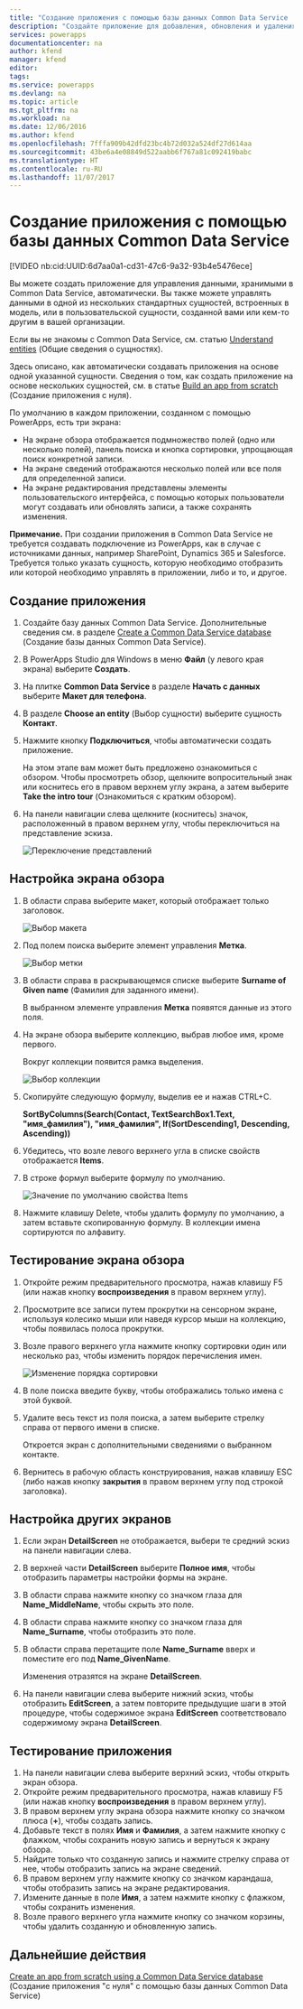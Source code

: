 ```yaml
---
title: "Создание приложения с помощью базы данных Common Data Service | Документация Майкрософт"
description: "Создайте приложение для добавления, обновления и удаления записей."
services: powerapps
documentationcenter: na
author: kfend
manager: kfend
editor: 
tags: 
ms.service: powerapps
ms.devlang: na
ms.topic: article
ms.tgt_pltfrm: na
ms.workload: na
ms.date: 12/06/2016
ms.author: kfend
ms.openlocfilehash: 7fffa909b42dfd23bc4b72d032a524df27d614aa
ms.sourcegitcommit: 43be6a4e08849d522aabb6f767a81c092419babc
ms.translationtype: HT
ms.contentlocale: ru-RU
ms.lasthandoff: 11/07/2017
---
```

# <a name="generate-an-app-by-using-a-common-data-service-database"></a>Создание приложения с помощью базы данных Common Data Service
[!VIDEO nb:cid:UUID:6d7aa0a1-cd31-47c6-9a32-93b4e5476ece]


Вы можете создать приложение для управления данными, хранимыми в Common Data Service, автоматически. Вы также можете управлять данными в одной из нескольких стандартных сущностей, встроенных в модель, или в пользовательской сущности, созданной вами или кем-то другим в вашей организации.

Если вы не знакомы с Common Data Service, см. статью [Understand entities](data-platform-intro.md) (Общие сведения о сущностях).

Здесь описано, как автоматически создавать приложения на основе одной указанной сущности. Сведения о том, как создать приложение на основе нескольких сущностей, см. в статье [Build an app from scratch](data-platform-create-app-scratch.md) (Создание приложения с нуля).

По умолчанию в каждом приложении, созданном с помощью PowerApps, есть три экрана:

* На экране обзора отображается подмножество полей (одно или несколько полей), панель поиска и кнопка сортировки, упрощающая поиск конкретной записи.
* На экране сведений отображаются несколько полей или все поля для определенной записи.
* На экране редактирования представлены элементы пользовательского интерфейса, с помощью которых пользователи могут создавать или обновлять записи, а также сохранять изменения.

**Примечание.** При создании приложения в Common Data Service не требуется создавать подключение из PowerApps, как в случае с источниками данных, например SharePoint, Dynamics 365 и Salesforce. Требуется только указать сущность, которую необходимо отобразить или которой необходимо управлять в приложении, либо и то, и другое.

## <a name="generate-an-app"></a>Создание приложения
1. Создайте базу данных Common Data Service. Дополнительные сведения см. в разделе [Create a Common Data Service database](create-database.md) (Создание базы данных Common Data Service).
2. В PowerApps Studio для Windows в меню **Файл** (у левого края экрана) выберите **Создать**.
3. На плитке **Common Data Service** в разделе **Начать с данных** выберите **Макет для телефона**.
4. В разделе **Choose an entity** (Выбор сущности) выберите сущность **Контакт**.
5. Нажмите кнопку **Подключиться**, чтобы автоматически создать приложение.
   
    На этом этапе вам может быть предложено ознакомиться с обзором. Чтобы просмотреть обзор, щелкните вопросительный знак или коснитесь его в правом верхнем углу экрана, а затем выберите **Take the intro tour** (Ознакомиться с кратким обзором).
6. На панели навигации слева щелкните (коснитесь) значок, расположенный в правом верхнем углу, чтобы переключиться на представление эскиза.
   
    ![Переключение представлений](./media/data-platform-create-app/toggle-view.png)

## <a name="customize-the-browse-screen"></a>Настройка экрана обзора
1. В области справа выберите макет, который отображает только заголовок.
   
    ![Выбор макета](./media/data-platform-create-app/choose-gallery-layout.png)
2. Под полем поиска выберите элемент управления **Метка**.
   
    ![Выбор метки](./media/data-platform-create-app/select-textbox.png)
3. В области справа в раскрывающемся списке выберите **Surname of Given name** (Фамилия для заданного имени).
   
     В выбранном элементе управления **Метка** появятся данные из этого поля.
4. На экране обзора выберите коллекцию, выбрав любое имя, кроме первого.
   
    Вокруг коллекции появится рамка выделения.
   
    ![Выбор коллекции](./media/data-platform-create-app/select-gallery.png)
5. Скопируйте следующую формулу, выделив ее и нажав CTRL+C.
   
    **SortByColumns(Search(Contact, TextSearchBox1.Text, "имя_фамилия"), "имя_фамилия", If(SortDescending1, Descending, Ascending))**
6. Убедитесь, что возле левого верхнего угла в списке свойств отображается **Items**.
7. В строке формул выберите формулу по умолчанию.
   
    ![Значение по умолчанию свойства Items](./media/data-platform-create-app/default-items.png)
8. Нажмите клавишу Delete, чтобы удалить формулу по умолчанию, а затем вставьте скопированную формулу. В коллекции имена сортируются по алфавиту.

## <a name="test-the-browse-screen"></a>Тестирование экрана обзора
1. Откройте режим предварительного просмотра, нажав клавишу F5 (или нажав кнопку **воспроизведения** в правом верхнем углу).
2. Просмотрите все записи путем прокрутки на сенсорном экране, используя колесико мыши или наведя курсор мыши на коллекцию, чтобы появилась полоса прокрутки.
3. Возле правого верхнего угла нажмите кнопку сортировки один или несколько раз, чтобы изменить порядок перечисления имен.
   
    ![Изменение порядка сортировки](./media/data-platform-create-app/sort-button.png)
4. В поле поиска введите букву, чтобы отображались только имена с этой буквой.
5. Удалите весь текст из поля поиска, а затем выберите стрелку справа от первого имени в списке.
   
    Откроется экран с дополнительными сведениями о выбранном контакте.
6. Вернитесь в рабочую область конструирования, нажав клавишу ESC (либо нажав кнопку **закрытия** в правом верхнем углу под строкой заголовка).

## <a name="customize-the-other-screens"></a>Настройка других экранов
1. Если экран **DetailScreen** не отображается, выбери те средний эскиз на панели навигации слева.
2. В верхней части **DetailScreen** выберите **Полное имя**, чтобы отобразить параметры настройки формы на экране.
3. В области справа нажмите кнопку со значком глаза для **Name_MiddleName**, чтобы скрыть это поле.
4. В области справа нажмите кнопку со значком глаза для **Name_Surname**, чтобы отобразить это поле.
5. В области справа перетащите поле **Name_Surname** вверх и поместите его под **Name_GivenName**.
   
    Изменения отразятся на экране **DetailScreen**.
6. На панели навигации слева выберите нижний эскиз, чтобы отобразить **EditScreen**, а затем повторите предыдущие шаги в этой процедуре, чтобы содержимое экрана **EditScreen** соответствовало содержимому экрана **DetailScreen**.

## <a name="test-the-app"></a>Тестирование приложения
1. На панели навигации слева выберите верхний эскиз, чтобы открыть экран обзора.
2. Откройте режим предварительного просмотра, нажав клавишу F5 (или нажав кнопку **воспроизведения** в правом верхнем углу).
3. В правом верхнем углу экрана обзора нажмите кнопку со значком плюса (**+**), чтобы создать запись.
4. Добавьте текст в полях **Имя** и **Фамилия**, а затем нажмите кнопку с флажком, чтобы сохранить новую запись и вернуться к экрану обзора.
5. Найдите только что созданную запись и нажмите стрелку справа от нее, чтобы отобразить запись на экране сведений.
6. В правом верхнем углу нажмите кнопку со значком карандаша, чтобы отобразить запись на экране редактирования.
7. Измените данные в поле **Имя**, а затем нажмите кнопку с флажком, чтобы сохранить изменения.
8. Возле правого верхнего угла нажмите кнопку со значком корзины, чтобы удалить созданную и обновленную запись.

## <a name="next-steps"></a>Дальнейшие действия
[Create an app from scratch using a Common Data Service database](data-platform-create-app-scratch.md) (Создание приложения "с нуля" с помощью базы данных Common Data Service)

